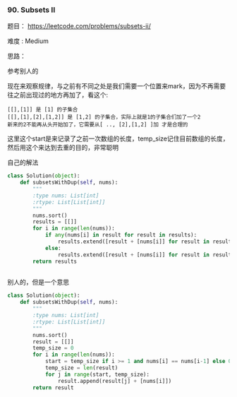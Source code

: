 ### 90. Subsets II

题目： 
<https://leetcode.com/problems/subsets-ii/>


难度 : Medium


思路：


参考别人的

现在来观察规律，与之前有不同之处是我们需要一个位置来mark，因为不再需要往之前出现过的地方再加了，看这个:


```
[[],[1]] 是 [1] 的子集合
[[],[1],[2],[1,2]] 是 [1,2] 的子集合，实际上就是1的子集合们加了一个2
新来的2不能再从头开始加了，它需要从[ .., [2],[1,2] ]加 才是合理的
```


这里这个start是来记录了之前一次数组的长度，temp_size记住目前数组的长度，然后用这个来达到去重的目的，非常聪明

自己的解法
```python
class Solution(object):
    def subsetsWithDup(self, nums):
        """
        :type nums: List[int]
        :rtype: List[List[int]]
        """
        nums.sort()
        results = [[]]
        for i in range(len(nums)):
            if any(nums[i] in result for result in results):
                results.extend([result + [nums[i]] for result in results if result.count(nums[i]) == i - nums.index(nums[i])])
            else:
                results.extend([result + [nums[i]] for result in results])
        return results
        
```


别人的，但是一个意思
```python
class Solution(object):
    def subsetsWithDup(self, nums):
        """
        :type nums: List[int]
        :rtype: List[List[int]]
        """
        nums.sort()
        result = [[]]
        temp_size = 0
        for i in range(len(nums)):
        	start = temp_size if i >= 1 and nums[i] == nums[i-1] else 0
        	temp_size = len(result)
        	for j in range(start, temp_size):
        		result.append(result[j] + [nums[i]])
        return result
        
```

